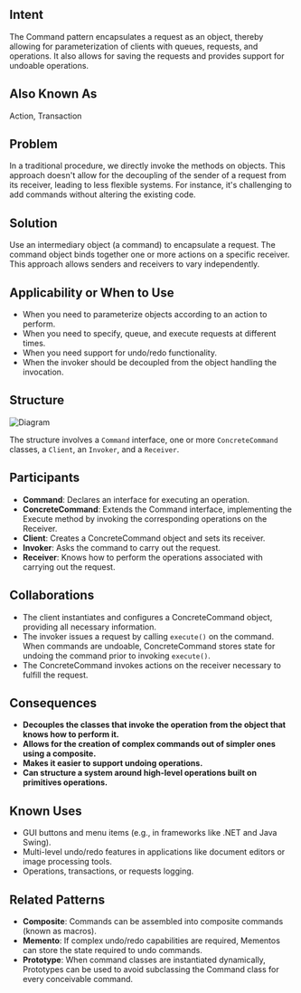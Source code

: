 ## Intent
The Command pattern encapsulates a request as an object, thereby allowing for parameterization of clients with queues, requests, and operations. It also allows for saving the requests and provides support for undoable operations.
## Also Known As
Action, Transaction
## Problem
In a traditional procedure, we directly invoke the methods on objects. This approach doesn't allow for the decoupling of the sender of a request from its receiver, leading to less flexible systems. For instance, it's challenging to add commands without altering the existing code.
## Solution
Use an intermediary object (a command) to encapsulate a request. The command object binds together one or more actions on a specific receiver. This approach allows senders and receivers to vary independently.
## Applicability or When to Use
- When you need to parameterize objects according to an action to perform.
- When you need to specify, queue, and execute requests at different times.
- When you need support for undo/redo functionality.
- When the invoker should be decoupled from the object handling the invocation.
## Structure
![Diagram](link-to-your-command-diagram)

The structure involves a `Command` interface, one or more `ConcreteCommand` classes, a `Client`, an `Invoker`, and a `Receiver`.
## Participants
- **Command**: Declares an interface for executing an operation.
- **ConcreteCommand**: Extends the Command interface, implementing the Execute method by invoking the corresponding operations on the Receiver.
- **Client**: Creates a ConcreteCommand object and sets its receiver.
- **Invoker**: Asks the command to carry out the request.
- **Receiver**: Knows how to perform the operations associated with carrying out the request.
## Collaborations
- The client instantiates and configures a ConcreteCommand object, providing all necessary information.
- The invoker issues a request by calling `execute()` on the command. When commands are undoable, ConcreteCommand stores state for undoing the command prior to invoking `execute()`.
- The ConcreteCommand invokes actions on the receiver necessary to fulfill the request.
## Consequences
- **Decouples the classes that invoke the operation from the object that knows how to perform it.**
- **Allows for the creation of complex commands out of simpler ones using a composite.**
- **Makes it easier to support undoing operations.**
- **Can structure a system around high-level operations built on primitives operations.**
## Known Uses
- GUI buttons and menu items (e.g., in frameworks like .NET and Java Swing).
- Multi-level undo/redo features in applications like document editors or image processing tools.
- Operations, transactions, or requests logging.
## Related Patterns
- **Composite**: Commands can be assembled into composite commands (known as macros).
- **Memento**: If complex undo/redo capabilities are required, Mementos can store the state required to undo commands.
- **Prototype**: When command classes are instantiated dynamically, Prototypes can be used to avoid subclassing the Command class for every conceivable command.
